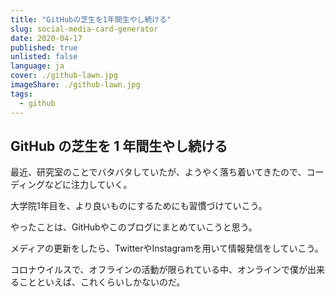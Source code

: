 ```yaml
---
title: "GitHubの芝生を1年間生やし続ける"
slug: social-media-card-generator
date: 2020-04-17
published: true
unlisted: false
language: ja
cover: ./github-lawn.jpg
imageShare: ./github-lawn.jpg
tags:
  - github
---
```


## GitHub の芝生を 1 年間生やし続ける

最近、研究室のことでバタバタしていたが、ようやく落ち着いてきたので、コーディングなどに注力していく。

大学院1年目を、より良いものにするためにも習慣づけていこう。

やったことは、GitHubやこのブログにまとめていこうと思う。

メディアの更新をしたら、TwitterやInstagramを用いて情報発信をしていこう。

コロナウイルスで、オフラインの活動が限られている中、オンラインで僕が出来ることといえば、これくらいしかないのだ。
